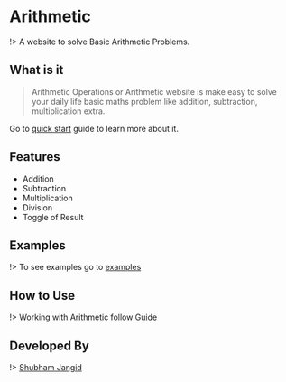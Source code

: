 # Arithmetic
!> A website to solve Basic Arithmetic Problems.

## What is it
> Arithmetic Operations or Arithmetic website is make easy to solve your  daily life basic maths problem like addition, subtraction, multiplication extra.

Go to [quick start](quickstart.md) guide to learn more about it.

## Features
* Addition 
* Subtraction
* Multiplication
* Division
* Toggle of Result

## Examples
!> To see examples go to [examples](example.md)

## How to Use
!> Working with Arithmetic follow [Guide](documentation.md)

## Developed By
!> [Shubham Jangid](https://linkedin.com/in/shubhjangid/)



